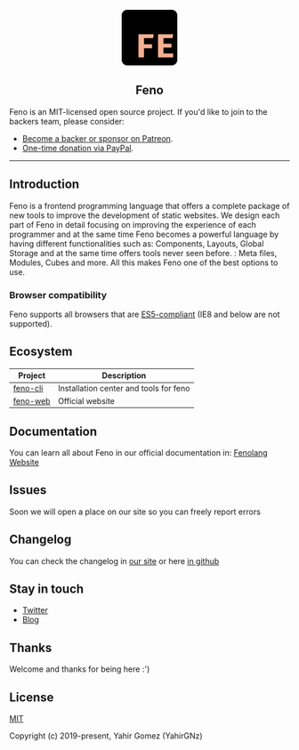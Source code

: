 <p align="center">
    <a href="http://fenolang.heroku.com" target="_blank">
        <img src="./logo.png" width="100">
    </a>
</p>

<h2 align="center">Feno</h2>

Feno is an MIT-licensed open source project. If you'd like to join to the backers team, please consider:

- [Become a backer or sponsor on Patreon](https://www.patreon.com/yahirgnz).
- [One-time donation via PayPal](https://paypal.me/yahirgnz).

---

## Introduction

Feno is a frontend programming language that offers a complete package of new tools to improve the development of static websites. We design each part of Feno in detail focusing on improving the experience of each programmer and at the same time Feno becomes a powerful language by having different functionalities such as: Components, Layouts, Global Storage and at the same time offers tools never seen before. : Meta files, Modules, Cubes and more. All this makes Feno one of the best options to use.

### Browser compatibility

Feno supports all browsers that are [ES5-compliant](http://kangax.github.io/compat-table/es5/) (IE8 and below are not supported).

## Ecosystem

| Project | Description |
|---------|--------|
| [feno-cli] | Installation center and tools for feno |
| [feno-web] | Official website |

[feno-cli]: https://github.com/fenolang/feno-cli
[feno-web]: https://github.com/fenolang/feno-web

## Documentation

You can learn all about Feno in our official documentation in: [Fenolang Website](http://fenolang.heroku.com)

## Issues

Soon we will open a place on our site so you can freely report errors

## Changelog

You can check the changelog in [our site](http://fenolang.heroku.com) or here [in github](https://github.com/fenolang/feno/blob/master/CHANGELOG.md)

## Stay in touch

- [Twitter](https://twitter.com/fenolang)
- [Blog](https://medium.com/@fenolang)

## Thanks

Welcome and thanks for being here :')

## License

[MIT](http://opensource.org/licenses/MIT)

Copyright (c) 2019-present, Yahir Gomez (YahirGNz)